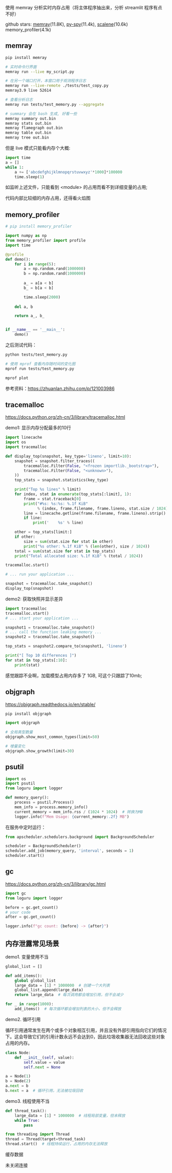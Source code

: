 

使用 memray 分析实时内存占用（将主体程序抽出来，分析 streamlit 程序有点不好）

github stars: [memray](https://github.com/bloomberg/memray)(11.8K), [py-spy](https://github.com/benfred/py-spy)(11.4k), [scalene](https://github.com/plasma-umass/scalene)(10.6k) memory_profiler(4.1k)

## memray

```bash
pip install memray

# 实时命令行界面
memray run --live my_script.py

# 在另一个端口打开，本窗口用于观测程序日志
memray run --live-remote ./tests/test_copy.py
memray3.9 live 52614

# 查看分析日志
memray run tests/test_memory.py --aggregate

# summary 会在 bash 生成, 好看一些
memray summary out.bin 
memray stats out.bin
memray flamegraph out.bin
memray table out.bin
memray tree out.bin
```

但是 live 模式只能看内存个大概:
```python
import time
a = []
while 1:
    a += ['abcdefghijklmnopqrstuvwxyz'*1000]*100000
    time.sleep(1)
```
如监听上述文件，只能看到 \<module\> 的占用而看不到详细变量的占用;

代码内部比较细的内存占用，还得看火焰图


## memory_profiler

```python
# pip install memory_profiler

import numpy as np
from memory_profiler import profile
import time

@profile
def demo():
    for i in range(5):
        a = np.random.rand(1000000)
        b = np.random.rand(1000000)
        
        a_ = a[a < b]
        b_ = b[a < b]

        time.sleep(2000)
    
    del a, b

    return a_, b_


if __name__ == '__main__':
    demo()
```


之后测试代码：

```bash
python tests/test_memory.py

# 使用 mprof 查看内存随时间的变化图
mprof run tests/test_memory.py

mprof plot
```

参考资料：https://zhuanlan.zhihu.com/p/121003986


## tracemalloc

https://docs.python.org/zh-cn/3/library/tracemalloc.html


demo1: 显示内存分配最多的10行


```python
import linecache
import os
import tracemalloc

def display_top(snapshot, key_type='lineno', limit=10):
    snapshot = snapshot.filter_traces((
        tracemalloc.Filter(False, "<frozen importlib._bootstrap>"),
        tracemalloc.Filter(False, "<unknown>"),
    ))
    top_stats = snapshot.statistics(key_type)

    print("Top %s lines" % limit)
    for index, stat in enumerate(top_stats[:limit], 1):
        frame = stat.traceback[0]
        print("#%s: %s:%s: %.1f KiB"
              % (index, frame.filename, frame.lineno, stat.size / 1024))
        line = linecache.getline(frame.filename, frame.lineno).strip()
        if line:
            print('    %s' % line)

    other = top_stats[limit:]
    if other:
        size = sum(stat.size for stat in other)
        print("%s other: %.1f KiB" % (len(other), size / 1024))
    total = sum(stat.size for stat in top_stats)
    print("Total allocated size: %.1f KiB" % (total / 1024))

tracemalloc.start()

# ... run your application ...

snapshot = tracemalloc.take_snapshot()
display_top(snapshot)
```

demo2: 获取快照并显示差异

```python
import tracemalloc
tracemalloc.start()
# ... start your application ...

snapshot1 = tracemalloc.take_snapshot()
# ... call the function leaking memory ...
snapshot2 = tracemalloc.take_snapshot()

top_stats = snapshot2.compare_to(snapshot1, 'lineno')

print("[ Top 10 differences ]")
for stat in top_stats[:10]:
    print(stat)
```

感觉跟踪不全啊，加载模型占用内存多了 1GB, 可这个只跟踪了10mb;

## objgraph

https://objgraph.readthedocs.io/en/stable/

```bash
pip install objgraph
```


```python
import objgraph

# 全局类型数量
objgraph.show_most_common_types(limit=50)

# 增量变化
objgraph.show_growth(limit=30)
```

## psutil

```python
import os
import psutil
from loguru import logger

def memory_query():
    process = psutil.Process()
    mem_info = process.memory_info()
    current_memory = mem_info.rss / (1024 * 1024)  # 转换为MB
    logger.info(f"Mem Usage: {current_memory:.2f} MB")
```

在服务中定时运行：

```python
from apscheduler.schedulers.background import BackgroundScheduler

scheduler = BackgroundScheduler()
scheduler.add_job(memory_query, 'interval', seconds = 1)
scheduler.start()
```


## gc

https://docs.python.org/zh-cn/3/library/gc.html

```python
import gc
from loguru import logger

before = gc.get_count()
# your code 
after = gc.get_count()

logger.info(f"gc count: {before} -> {after}")
```



## 内存泄露常见场景

demo1. 变量使用不当

```python
global_list = []

def add_items():
    global global_list
    large_data = [1] * 1000000  # 创建一个大列表
    global_list.append(large_data)
    return large_data  # 每次调用都会增加引用，但不会减少

for _ in range(1000):
    add_items()  # 每次循环都会增加列表的大小，但不会释放
```


demo2. 循环引用

循环引用通常发生在两个或多个对象相互引用，并且没有外部引用指向它们的情况下。这会导致它们的引用计数永远不会达到0，因此垃圾收集器无法回收这些对象占用的内存。


```python
class Node:
    def __init__(self, value):
        self.value = value
        self.next = None

a = Node(1)
b = Node(2)
a.next = b
b.next = a  # 循环引用，无法被垃圾回收
```

demo3. 线程使用不当

```python
def thread_task():
    large_data = [1] * 1000000  # 线程局部变量，但未释放
    while True:
        pass

from threading import Thread
thread = Thread(target=thread_task)
thread.start()  # 线程持续运行，占用的内存无法释放
```

缓存数据

未关闭连接





